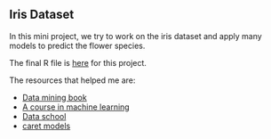## Iris Dataset

In this mini project, we try to work on the iris dataset and apply many models to predict the flower species.

The final R file is [here](https://github.com/abishekarun/Iris-dataset/blob/master/iris_data.R) for this project.

The resources that helped me are:

+ [Data mining book](https://www.amazon.com/dp/0123748569?tag=inspiredalgor-20)
+ [A course in machine learning](http://ciml.info/)
+ [Data school](https://www.dataschool.io/resources/) 
+ [caret models](https://rdrr.io/cran/caret/man/models.html)

